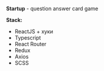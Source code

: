 
**Startup** - question answer card game

**Stack:**

- ReactJS + хуки
- Typescript
- React Router
- Redux
- Axios
- SCSS

